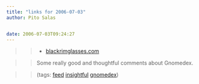 ```yaml
---
title: "links for 2006-07-03"
author: Pito Salas


date: 2006-07-03T09:24:27
---
```



>>

>>   * [blackrimglasses.com](<http://blackrimglasses.com/feed/>)

>>

>> Some really good and thoughtful comments about Gnomedex.

>>

>> (tags: [feed](<http://del.icio.us/pitosalas/feed>)
[insightful](<http://del.icio.us/pitosalas/insightful>)
[gnomedex](<http://del.icio.us/pitosalas/gnomedex>))

>>

>>


